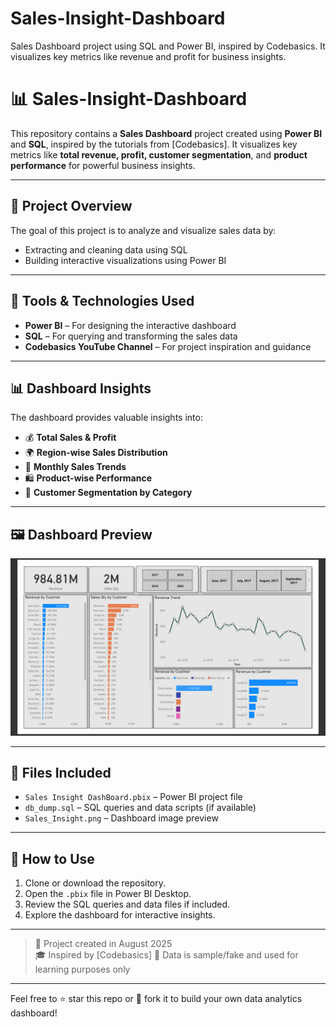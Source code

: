 # Sales-Insight-Dashboard
Sales Dashboard project using SQL and Power BI, inspired by Codebasics. It visualizes key metrics like revenue and profit for business insights.

# 📊 Sales-Insight-Dashboard

This repository contains a **Sales Dashboard** project created using **Power BI** and **SQL**, inspired by the tutorials from [Codebasics]. 
It visualizes key metrics like **total revenue, profit, customer segmentation**, and **product performance** for powerful business insights.

---

## 📌 Project Overview

The goal of this project is to analyze and visualize sales data by:
- Extracting and cleaning data using SQL
- Building interactive visualizations using Power BI

---

## 🔧 Tools & Technologies Used

- **Power BI** – For designing the interactive dashboard
- **SQL** – For querying and transforming the sales data
- **Codebasics YouTube Channel** – For project inspiration and guidance

---

## 📊 Dashboard Insights

The dashboard provides valuable insights into:

- 💰 **Total Sales & Profit**
- 🌍 **Region-wise Sales Distribution**
- 📆 **Monthly Sales Trends**
- 🛍️ **Product-wise Performance**
- 👥 **Customer Segmentation by Category**

---

## 🖼️ Dashboard Preview

![Power BI Sales Dashboard](Sales_Insight.png)

---

## 📁 Files Included

- `Sales Insight DashBoard.pbix` – Power BI project file
- `db_dump.sql` – SQL queries and data scripts (if available)
- `Sales_Insight.png` – Dashboard image preview

---

## 🚀 How to Use

1. Clone or download the repository.
2. Open the `.pbix` file in Power BI Desktop.
3. Review the SQL queries and data files if included.
4. Explore the dashboard for interactive insights.

---

> 📅 Project created in August 2025  
> 🎓 Inspired by [Codebasics]
> 📌 Data is sample/fake and used for learning purposes only

---

Feel free to ⭐ star this repo or 🍴 fork it to build your own data analytics dashboard!
